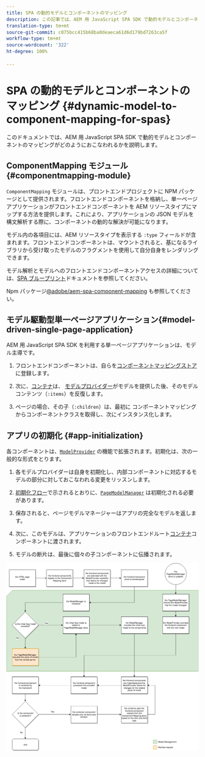 ```yaml
---
title: SPA の動的モデルとコンポーネントのマッピング
description: この記事では、AEM 用 JavaScript SPA SDK で動的モデルとコンポーネントとのマッピングがどのようにおこなわれるかを説明します。
translation-type: tm+mt
source-git-commit: c075bcc415b68ba0deaeca61d6d179bd7263ca5f
workflow-type: tm+mt
source-wordcount: '322'
ht-degree: 100%

---
```



# SPA の動的モデルとコンポーネントのマッピング {#dynamic-model-to-component-mapping-for-spas}

このドキュメントでは、AEM 用 JavaScript SPA SDK で動的モデルとコンポーネントのマッピングがどのようにおこなわれるかを説明します。

## ComponentMapping モジュール {#componentmapping-module}

`ComponentMapping` モジュールは、プロントエンドプロジェクトに NPM パッケージとして提供されます。フロントエンドコンポーネントを格納し、単一ページアプリケーションがフロントエンドコンポーネントを AEM リソースタイプにマップする方法を提供します。これにより、アプリケーションの JSON モデルを構文解析する際に、コンポーネントの動的な解決が可能になります。

モデル内の各項目には、AEM リソースタイプを表示する `:type` フィールドが含まれます。フロントエンドコンポーネントは、マウントされると、基になるライブラリから受け取ったモデルのフラグメントを使用して自分自身をレンダリングできます。

モデル解析とモデルへのフロントエンドコンポーネントアクセスの詳細については、[SPA ブループリント](blueprint.md)ドキュメントを参照してください。

Npm パッケージ[@adobe/aem-spa-component-mapping](https://www.npmjs.com/package/@adobe/aem-spa-component-mapping) も参照してください。

## モデル駆動型単一ページアプリケーション{#model-driven-single-page-application}

AEM 用 JavaScript SPA SDK を利用する単一ページアプリケーションは、モデル主導です。

1. フロントエンドコンポーネントは、自らを[コンポーネントマッピングストア](#componentmapping-module)に登録します。
1. 次に、[コンテナ](blueprint.md#container)は、 [モデルプロバイダー](blueprint.md#the-model-provider)がモデルを提供した後、そのモデルコンテンツ（`:items`）を反復します。

1. ページの場合、その子（`:children`）は、最初に [](blueprint.md#componentmapping) コンポーネントマッピングからコンポーネントクラスを取得し、次にインスタンス化します。

## アプリの初期化 {#app-initialization}

各コンポーネントは、[`ModelProvider`](blueprint.md#the-model-provider) の機能で拡張されます。初期化は、次の一般的な形式をとります。

1. 各モデルプロバイダーは自身を初期化し、内部コンポーネントに対応するモデルの部分に対しておこなわれる変更をリッスンします。
1. [初期化フロー](blueprint.md)で示されるとおりに、[`PageModelManager`](blueprint.md#pagemodelmanager) は初期化される必要があります。

1. 保存されると、ページモデルマネージャーはアプリの完全なモデルを返します。
1. 次に、このモデルは、アプリケーションのフロントエンドルート[コンテナ](blueprint.md#container)コンポーネントに渡されます。
1. モデルの断片は、最後に個々の子コンポーネントに伝播されます。

![アプリモデルの初期化](assets/app-model-initialization.png)

